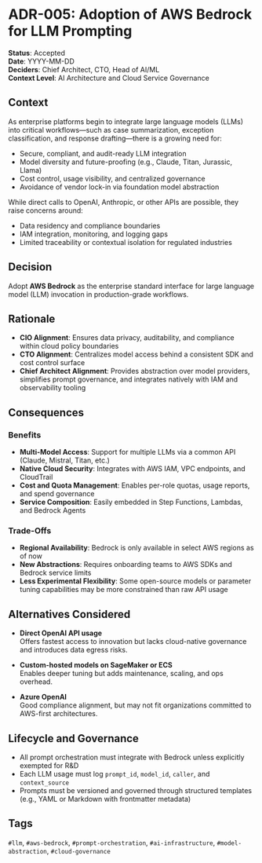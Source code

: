 # ADR-005: Adoption of AWS Bedrock for LLM Prompting

**Status**: Accepted  
**Date**: YYYY-MM-DD  
**Deciders**: Chief Architect, CTO, Head of AI/ML  
**Context Level**: AI Architecture and Cloud Service Governance

## Context

As enterprise platforms begin to integrate large language models (LLMs) into critical workflows—such as case summarization, exception classification, and response drafting—there is a growing need for:

- Secure, compliant, and audit-ready LLM integration  
- Model diversity and future-proofing (e.g., Claude, Titan, Jurassic, Llama)  
- Cost control, usage visibility, and centralized governance  
- Avoidance of vendor lock-in via foundation model abstraction

While direct calls to OpenAI, Anthropic, or other APIs are possible, they raise concerns around:

- Data residency and compliance boundaries  
- IAM integration, monitoring, and logging gaps  
- Limited traceability or contextual isolation for regulated industries

## Decision

Adopt **AWS Bedrock** as the enterprise standard interface for large language model (LLM) invocation in production-grade workflows.

## Rationale

- **CIO Alignment**: Ensures data privacy, auditability, and compliance within cloud policy boundaries  
- **CTO Alignment**: Centralizes model access behind a consistent SDK and cost control surface  
- **Chief Architect Alignment**: Provides abstraction over model providers, simplifies prompt governance, and integrates natively with IAM and observability tooling

## Consequences

### Benefits

- **Multi-Model Access**: Support for multiple LLMs via a common API (Claude, Mistral, Titan, etc.)  
- **Native Cloud Security**: Integrates with AWS IAM, VPC endpoints, and CloudTrail  
- **Cost and Quota Management**: Enables per-role quotas, usage reports, and spend governance  
- **Service Composition**: Easily embedded in Step Functions, Lambdas, and Bedrock Agents

### Trade-Offs

- **Regional Availability**: Bedrock is only available in select AWS regions as of now  
- **New Abstractions**: Requires onboarding teams to AWS SDKs and Bedrock service limits  
- **Less Experimental Flexibility**: Some open-source models or parameter tuning capabilities may be more constrained than raw API usage

## Alternatives Considered

- **Direct OpenAI API usage**  
  Offers fastest access to innovation but lacks cloud-native governance and introduces data egress risks.

- **Custom-hosted models on SageMaker or ECS**  
  Enables deeper tuning but adds maintenance, scaling, and ops overhead.

- **Azure OpenAI**  
  Good compliance alignment, but may not fit organizations committed to AWS-first architectures.

## Lifecycle and Governance

- All prompt orchestration must integrate with Bedrock unless explicitly exempted for R&D  
- Each LLM usage must log `prompt_id`, `model_id`, `caller`, and `context_source`  
- Prompts must be versioned and governed through structured templates (e.g., YAML or Markdown with frontmatter metadata)

## Tags

`#llm`, `#aws-bedrock`, `#prompt-orchestration`, `#ai-infrastructure`, `#model-abstraction`, `#cloud-governance`
